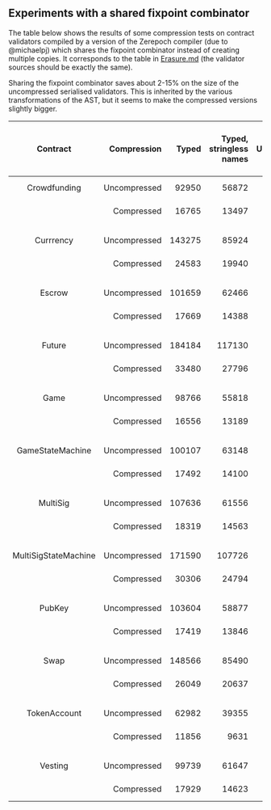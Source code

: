 ## Experiments with a shared fixpoint combinator


The table below shows the results of some compression tests on
contract validators compiled by a version of the Zerepoch compiler (due
to @michaelpj) which shares the fixpoint combinator instead of
creating multiple copies.  It corresponds to the table in
[Erasure.md](./Erasure.md) (the validator sources should be exactly
the same).

Sharing the fixpoint combinator saves about 2-15% on the size of the
uncompressed serialised validators.  This is inherited by the various
transformations of the AST, but it seems to make the compressed versions
slightly bigger.


| Contract | Compression | Typed | Typed, stringless names | Untyped | Untyped, stringless names | Untyped, integer IDs only | Untyped, de Bruijn | Untyped, de Bruijn, annotations not serialised
| :---: | ---: | ---: | ---: | ---: | ---: | ---: | ---: | ---: |
| Crowdfunding | Uncompressed | 92950 | 56872 | 25070 | 13569 | 11648 (12.5%) | 8715 (9.4%) | 5558 | 
|    | Compressed | 16765 | 13497 | 6071 | 4202 | 4124 (4.4%) | 1722 (1.9%) | 1562 | 
| |
| |
| Currrency | Uncompressed | 143275 | 85924 | 44291 | 22773 | 19577 (13.7%) | 15042 (10.5%) | 9701 | 
|    | Compressed | 24583 | 19940 | 9448 | 6825 | 6723 (4.7%) | 3265 (2.3%) | 3024 | 
| |
| |
| Escrow | Uncompressed | 101659 | 62466 | 28431 | 15545 | 13424 (13.2%) | 10452 (10.3%) | 6698 | 
|    | Compressed | 17669 | 14388 | 6327 | 4461 | 4379 (4.3%) | 2079 (2.0%) | 1901 | 
| |
| |
| Future | Uncompressed | 184184 | 117130 | 50370 | 28196 | 24620 (13.4%) | 19495 (10.6%) | 12478 | 
|    | Compressed | 33480 | 27796 | 10941 | 7698 | 7596 (4.1%) | 3721 (2.0%) | 3437 | 
| |
| |
| Game | Uncompressed | 98766 | 55818 | 32492 | 15605 | 13296 (13.5%) | 10145 (10.3%) | 6561 | 
|    | Compressed | 16556 | 13189 | 6653 | 4701 | 4622 (4.7%) | 2330 (2.4%) | 2149 | 
| |
| |
| GameStateMachine | Uncompressed | 100107 | 63148 | 28647 | 16905 | 14894 (14.9%) | 12447 (12.4%) | 7962 | 
|    | Compressed | 17492 | 14100 | 6058 | 4201 | 4129 (4.1%) | 2190 (2.2%) | 2004 | 
| |
| |
| MultiSig | Uncompressed | 107636 | 61556 | 36801 | 18242 | 15632 (14.5%) | 12119 (11.3%) | 7834 | 
|    | Compressed | 18319 | 14563 | 7696 | 5450 | 5350 (5.0%) | 2782 (2.6%) | 2561 | 
| |
| |
| MultiSigStateMachine | Uncompressed | 171590 | 107726 | 53632 | 30118 | 26269 (15.3%) | 20849 (12.2%) | 13362 | 
|    | Compressed | 30306 | 24794 | 11405 | 8147 | 8048 (4.7%) | 4079 (2.4%) | 3756 | 
| |
| |
| PubKey | Uncompressed | 103604 | 58877 | 35069 | 17182 | 14696 (14.2%) | 11351 (11.0%) | 7344 | 
|    | Compressed | 17419 | 13846 | 7252 | 5140 | 5056 (4.9%) | 2613 (2.5%) | 2415 | 
| |
| |
| Swap | Uncompressed | 148566 | 85490 | 54976 | 27601 | 23643 (15.9%) | 18020 (12.1%) | 11603 | 
|    | Compressed | 26049 | 20637 | 11904 | 8521 | 8379 (5.6%) | 4058 (2.7%) | 3761 | 
| |
| |
| TokenAccount | Uncompressed | 62982 | 39355 | 10916 | 5864 | 4991 (7.9%) | 3642 (5.8%) | 2309 | 
|    | Compressed | 11856 | 9631 | 3275 | 2050 | 2025 (3.2%) | 758 (1.2%) | 680 | 
| |
| |
| Vesting | Uncompressed | 99739 | 61647 | 25795 | 14073 | 12083 (12.1%) | 9048 (9.1%) | 5771 | 
|    | Compressed | 17929 | 14623 | 6250 | 4385 | 4309 (4.3%) | 1811 (1.8%) | 1638 | 

